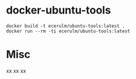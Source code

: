 # docker-ubuntu-tools

    docker build -t ecerulm/ubuntu-tools:latest .
    docker run --rm -ti ecerulm/ubuntu-tools:latest

# Misc
xx
xx
xx
